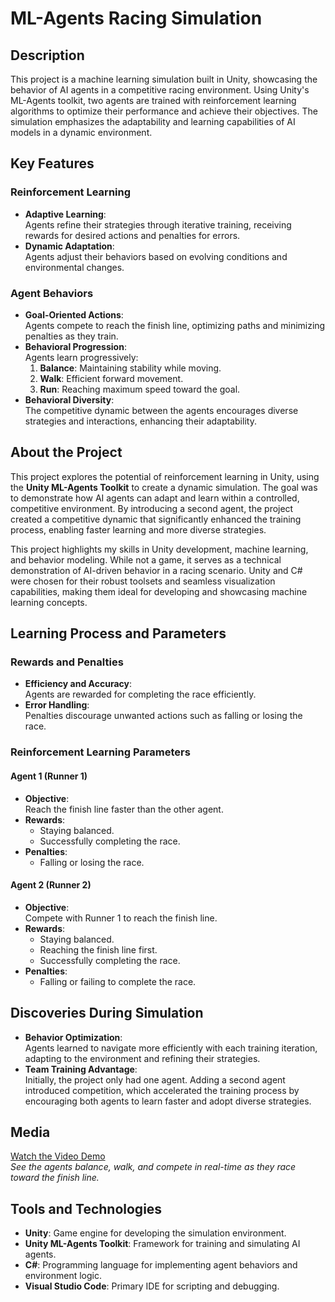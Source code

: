 # ML-Agents Racing Simulation

## Description
This project is a machine learning simulation built in Unity, showcasing the behavior of AI agents in a competitive racing environment. Using Unity's ML-Agents toolkit, two agents are trained with reinforcement learning algorithms to optimize their performance and achieve their objectives. The simulation emphasizes the adaptability and learning capabilities of AI models in a dynamic environment.

## Key Features

### Reinforcement Learning
- **Adaptive Learning**:  
  Agents refine their strategies through iterative training, receiving rewards for desired actions and penalties for errors.
- **Dynamic Adaptation**:  
  Agents adjust their behaviors based on evolving conditions and environmental changes.

### Agent Behaviors
- **Goal-Oriented Actions**:  
  Agents compete to reach the finish line, optimizing paths and minimizing penalties as they train.
- **Behavioral Progression**:  
  Agents learn progressively:
  1. **Balance**: Maintaining stability while moving.
  2. **Walk**: Efficient forward movement.
  3. **Run**: Reaching maximum speed toward the goal.
- **Behavioral Diversity**:  
  The competitive dynamic between the agents encourages diverse strategies and interactions, enhancing their adaptability.

## About the Project
This project explores the potential of reinforcement learning in Unity, using the **Unity ML-Agents Toolkit** to create a dynamic simulation. The goal was to demonstrate how AI agents can adapt and learn within a controlled, competitive environment. By introducing a second agent, the project created a competitive dynamic that significantly enhanced the training process, enabling faster learning and more diverse strategies.

This project highlights my skills in Unity development, machine learning, and behavior modeling. While not a game, it serves as a technical demonstration of AI-driven behavior in a racing scenario. Unity and C# were chosen for their robust toolsets and seamless visualization capabilities, making them ideal for developing and showcasing machine learning concepts.

## Learning Process and Parameters

### Rewards and Penalties
- **Efficiency and Accuracy**:  
  Agents are rewarded for completing the race efficiently.
- **Error Handling**:  
  Penalties discourage unwanted actions such as falling or losing the race.

### Reinforcement Learning Parameters

#### Agent 1 (Runner 1)
- **Objective**:  
  Reach the finish line faster than the other agent.
- **Rewards**:
  - Staying balanced.
  - Successfully completing the race.
- **Penalties**:
  - Falling or losing the race.

#### Agent 2 (Runner 2)
- **Objective**:  
  Compete with Runner 1 to reach the finish line.
- **Rewards**:
  - Staying balanced.
  - Reaching the finish line first.
  - Successfully completing the race.
- **Penalties**:
  - Falling or failing to complete the race.

## Discoveries During Simulation
- **Behavior Optimization**:  
  Agents learned to navigate more efficiently with each training iteration, adapting to the environment and refining their strategies.
- **Team Training Advantage**:  
  Initially, the project only had one agent. Adding a second agent introduced competition, which accelerated the training process by encouraging both agents to learn faster and adopt diverse strategies.

## Media
[Watch the Video Demo](https://drive.google.com/file/d/1IS2D83aCRbxlteJGPERPACedNlcXyw2W/view?usp=sharing)  
*See the agents balance, walk, and compete in real-time as they race toward the finish line.*

## Tools and Technologies
- **Unity**: Game engine for developing the simulation environment.
- **Unity ML-Agents Toolkit**: Framework for training and simulating AI agents.
- **C#**: Programming language for implementing agent behaviors and environment logic.
- **Visual Studio Code**: Primary IDE for scripting and debugging.
